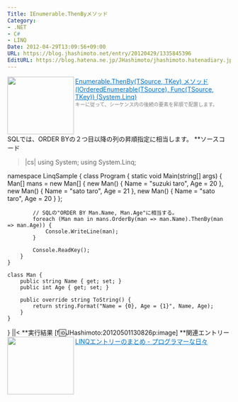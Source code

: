 ```yaml
---
Title: IEnumerable.ThenByメソッド
Category:
- .NET
- C#
- LINQ
Date: 2012-04-29T13:09:56+09:00
URL: https://blog.jhashimoto.net/entry/20120429/1335845396
EditURL: https://blog.hatena.ne.jp/JHashimoto/jhashimoto.hatenadiary.jp/atom/entry/12921228815717256371
---
```


<a href="http://msdn.microsoft.com/ja-jp/library/bb534743.aspx" target="_blank"><img class="alignleft" align="left" border="0" src="http://capture.heartrails.com/150x130/shadow?http://msdn.microsoft.com/ja-jp/library/bb534743.aspx" alt="" width="150" height="130" /></a><a style="color:#0070C5;" href="http://msdn.microsoft.com/ja-jp/library/bb534743.aspx" target="_blank">Enumerable.ThenBy(TSource, TKey) メソッド (IOrderedEnumerable(TSource), Func(TSource, TKey)) (System.Linq)</a><a href="http://b.hatena.ne.jp/entry/http://msdn.microsoft.com/ja-jp/library/bb534743.aspx" target="_blank"><img border="0" src="http://b.hatena.ne.jp/entry/image/http://msdn.microsoft.com/ja-jp/library/bb534743.aspx" alt="" /></a><br><span style="color: #808080;font-size: 80%;">キーに従って、シーケンス内の後続の要素を昇順で配置します。</span><br style="clear:both;" />
SQLでは、ORDER BYの２つ目以降の列の昇順指定に相当します。
**ソースコード
>|cs|
using System;
using System.Linq;

namespace LinqSample {
    class Program {
        static void Main(string[] args) {
            Man[] mans = new Man[] { 
                new Man() { Name = "suzuki taro", Age = 20 },
                new Man() { Name = "sato taro", Age = 21 },
                new Man() { Name = "sato taro", Age = 20 }
            };

            // SQLの"ORDER BY Man.Name, Man.Age"に相当する。
            foreach (Man man in mans.OrderBy(man => man.Name).ThenBy(man => man.Age)) {
                Console.WriteLine(man);
            }

            Console.ReadKey();
        }
    }

    class Man {
        public string Name { get; set; }
        public int Age { get; set; }

        public override string ToString() {
            return string.Format("Name = {0}, Age = {1}", Name, Age);
        }
    }
}
||<
**実行結果
[f:id:JHashimoto:20120501130826p:image]
**関連エントリー
<a href="http://d.hatena.ne.jp/JHashimoto/20120309/1331283458" target="_blank" rel="nofollow"><img class="alignleft" align="left" border="0" src="http://capture.heartrails.com/150x130/shadow?http://d.hatena.ne.jp/JHashimoto/20120309/1331283458" alt="" width="150" height="130" /></a><a style="color:#0070C5;" href="http://d.hatena.ne.jp/JHashimoto/20120309/1331283458" target="_blank" rel="nofollow">LINQエントリーのまとめ - プログラマーな日々</a><a href="http://b.hatena.ne.jp/entry/http://d.hatena.ne.jp/JHashimoto/20120309/1331283458" target="_blank"><img border="0" src="http://b.hatena.ne.jp/entry/image/http://d.hatena.ne.jp/JHashimoto/20120309/1331283458" alt="" /></a><br style="clear:both;" />
